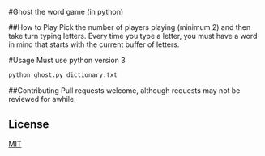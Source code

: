#Ghost the word game (in python)

##How to Play
Pick the number of players playing (minimum 2) and then take turn typing letters. Every time you type a letter, you must have a word in mind that starts with the current buffer of letters.

#Usage
Must use python version 3
```bash
python ghost.py dictionary.txt
```

##Contributing
Pull requests welcome, although requests may not be reviewed for awhile.

## License
[MIT](https://choosealicense.com/licenses/mit/)
